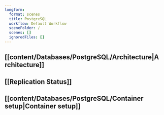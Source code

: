 ```yaml
---
longform:
  format: scenes
  title: PostgreSQL
  workflow: Default Workflow
  sceneFolder: /
  scenes: []
  ignoredFiles: []
---
```

## [[content/Databases/PostgreSQL/Architecture|Architecture]]

## [[Replication Status]]

## [[content/Databases/PostgreSQL/Container setup|Container setup]]





